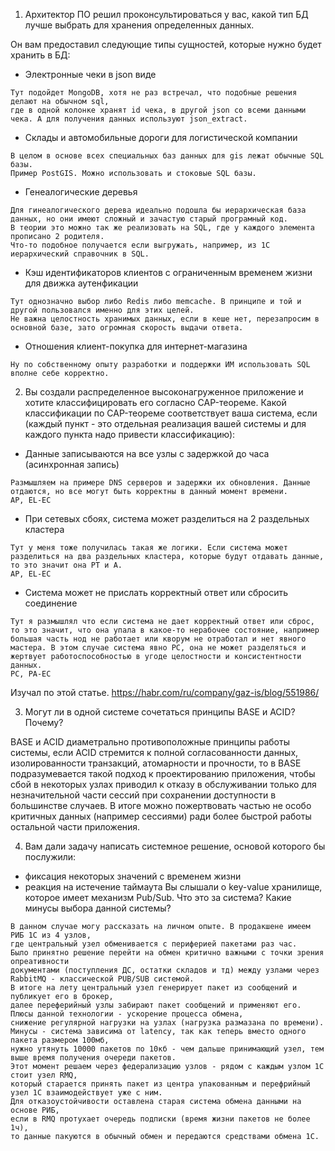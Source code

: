 1. Архитектор ПО решил проконсультироваться у вас, какой тип БД лучше выбрать для хранения определенных данных.

Он вам предоставил следующие типы сущностей, которые нужно будет хранить в БД:

- Электронные чеки в json виде
```
Тут подойдет MongoDB, хотя не раз встречал, что подобные решения делают на обычном sql,
где в одной колонке хранят id чека, в другой json со всеми данными чека. А для получения данных используют json_extract.
```

- Склады и автомобильные дороги для логистической компании
```
В целом в основе всех специальных баз данных для gis лежат обычные SQL базы. 
Пример PostGIS. Можно использовать и стоковые SQL базы.
```

- Генеалогические деревья
```
Для гинеалогического дерева идеально подошла бы иерархическая база данных, но они имеют сложный и зачастую старый програмный код.
В теории это можно так же реализовать на SQL, где у каждого элемента прописано 2 родителя.
Что-то подобное получается если выгружать, например, из 1С иерархический справочник в SQL.
```

- Кэш идентификаторов клиентов с ограниченным временем жизни для движка аутенфикации
```
Тут однозначно выбор либо Redis либо memcache. В принципе и той и другой пользовался именно для этих целей.
Не важна целостность хранимых данных, если в кеше нет, перезапросим в основной базе, зато огромная скорость выдачи ответа.
```

- Отношения клиент-покупка для интернет-магазина
```
Ну по собственному опыту разработки и поддержки ИМ использовать SQL вполне себе корректно.
```

2. Вы создали распределенное высоконагруженное приложение и хотите классифицировать его согласно CAP-теореме. Какой классификации по CAP-теореме соответствует ваша система, если (каждый пункт - это отдельная реализация вашей системы и для каждого пункта надо привести классификацию):

- Данные записываются на все узлы с задержкой до часа (асинхронная запись)
```
Размышляем на примере DNS серверов и задержки их обновления. Данные отдаются, но все могут быть корректны в данный момент времени.
AP, EL-EC
```

- При сетевых сбоях, система может разделиться на 2 раздельных кластера
```
Тут у меня тоже получилась такая же логики. Если система может разделиться на два раздельных кластера, которые будут отдавать данные, то это значит она PT и A. 
AP, EL-EC
```

- Система может не прислать корректный ответ или сбросить соединение
```
Тут я размышлял что если система не дает корректный ответ или сброс, то это значит, что она упала в какое-то нерабочее состояние, например большая часть нод не работает или кворум не отработал и нет явного мастера. В этом случае система явно PC, она не может разделяться и жертвует работоспособностью в угоде целостности и консистентности данных.
PC, PA-EC
```
Изучал по этой статье.
https://habr.com/ru/company/gaz-is/blog/551986/


3. Могут ли в одной системе сочетаться принципы BASE и ACID? Почему?

BASE и ACID диаметрально противоположные принципы работы системы, если ACID стремится к полной согласованности данных, изолированности транзакций, атомарности и прочности, то в BASE подразумевается такой подход к проектированию приложения, чтобы сбой в некоторых узлах приводил к отказу в обслуживании только для незначительной части сессий при сохранении доступности в большинстве случаев. В итоге можно пожертвовать частью не особо критичных данных (например сессиями) ради более быстрой работы остальной части приложения.

4. Вам дали задачу написать системное решение, основой которого бы послужили:

- фиксация некоторых значений с временем жизни
- реакция на истечение таймаута
Вы слышали о key-value хранилище, которое имеет механизм Pub/Sub. Что это за система? Какие минусы выбора данной системы?
```
В данном случае могу рассказать на личном опыте. В продакшене имеем РИБ 1С из 4 узлов,
где центральный узел обменивается с периферией пакетами раз час.
Было принятно решение перейти на обмен критично важными с точки зрения опреативности
документами (поступления ДС, остатки складов и тд) между узлами через RabbitMQ - классической PUB/SUB системой.
В итоге на лету центральный узел генерирует пакет из сообщений и публикует его в брокер,
далее переферийный узлы забирают пакет сообщений и применяют его.
Плюсы данной технологии - ускорение процесса обмена,
снижение регулярной нагрузки на узлах (нагрузка размазана по времени).
Минусы - система зависима от latency, так как теперь вместо одного пакета размером 100мб,
нужно утянуть 10000 пакетов по 10кб - чем дальше принимающий узел, тем выше время получения очереди пакетов.
Этот момент решаем через федерализацию узлов - рядом с каждым узлом 1С стоит узел RMQ,
который старается принять пакет из центра упакованным и перефрийный узел 1С взаимодействует уже с ним.
Для отказоустойчивости оставлена старая система обмена данными на основе РИБ,
если в RMQ протухает очередь подписки (время жизни пакетов не более 1ч),
то данные пакуются в обычный обмен и передаются средствами обмена 1С.
```

